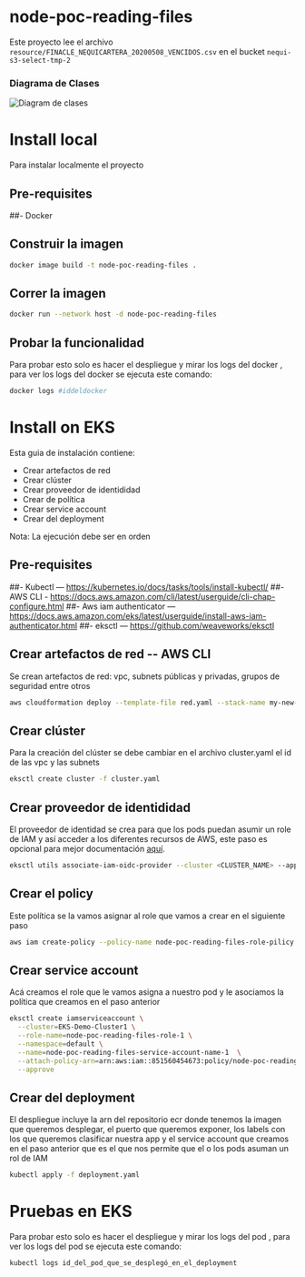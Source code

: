 # node-poc-reading-files
Este proyecto lee el archivo `resource/FINACLE_NEQUICARTERA_20200508_VENCIDOS.csv` en el bucket `nequi-s3-select-tmp-2` 

### Diagrama de Clases 
![Diagram de clases ](/node-poc-reading-files/resources/images/clases.png?raw=true "Diagrama de clases")

# Install local
Para instalar localmente el proyecto 
## Pre-requisites
##- Docker

## Construir la imagen 
```bash
docker image build -t node-poc-reading-files .
```
## Correr la imagen
```bash
docker run --network host -d node-poc-reading-files
```
## Probar la funcionalidad
Para probar esto solo es hacer el despliegue y mirar los logs del docker , para ver los logs del docker se ejecuta este comando:
```bash
docker logs #iddeldocker
```

# Install on EKS
Esta guia de instalación contiene:
- Crear artefactos de red
- Crear clúster
- Crear proveedor de identididad
- Crear de política
- Crear service account
- Crear del deployment

 Nota: La ejecución debe ser en orden

## Pre-requisites
##- Kubectl —  https://kubernetes.io/docs/tasks/tools/install-kubectl/
##- AWS CLI -  https://docs.aws.amazon.com/cli/latest/userguide/cli-chap-configure.html
##- Aws iam authenticator — https://docs.aws.amazon.com/eks/latest/userguide/install-aws-iam-authenticator.html
##- eksctl — https://github.com/weaveworks/eksctl

## Crear artefactos de red -- AWS CLI
Se crean artefactos de red: vpc, subnets públicas y privadas, grupos de seguridad entre otros
```bash
aws cloudformation deploy --template-file red.yaml --stack-name my-new-stack
```

## Crear clúster
Para la creación del clúster se debe cambiar en el archivo cluster.yaml el id de las vpc y las subnets
```bash
eksctl create cluster -f cluster.yaml
```

## Crear proveedor de identididad
El proveedor de identidad se crea para que los pods puedan asumir un role de IAM y así acceder a los diferentes recursos de AWS, este paso es opcional para mejor documentación [aquí](https://dzone.com/articles/how-to-use-aws-iam-role-on-aws-eks-pods).
```bash
eksctl utils associate-iam-oidc-provider --cluster <CLUSTER_NAME> --approve
```

## Crear el policy
Este política se la vamos asignar al role que vamos a crear en el siguiente paso
```bash
aws iam create-policy --policy-name node-poc-reading-files-role-pilicy --policy-document file://policy.json
```

## Crear service account
Acá creamos el role que le vamos asigna a nuestro pod y le asociamos la política que creamos en el paso anterior

```bash
eksctl create iamserviceaccount \
  --cluster=EKS-Demo-Cluster1 \
  --role-name=node-poc-reading-files-role-1 \
  --namespace=default \
  --name=node-poc-reading-files-service-account-name-1  \
  --attach-policy-arn=arn:aws:iam::851560454673:policy/node-poc-reading-files-role-pilicy \
  --approve
```

## Crear del deployment
El despliegue incluye la arn del repositorio ecr donde tenemos la imagen que queremos desplegar, el puerto que queremos exponer, los labels con los que queremos clasificar nuestra app y el service account que creamos en el paso anterior que es el que nos permite que el o los pods asuman un rol de IAM
```bash
kubectl apply -f deployment.yaml
```

# Pruebas en EKS
Para probar esto solo es hacer el despliegue y mirar los logs del pod , para ver los logs del pod se ejecuta este comando:
```bash
kubectl logs id_del_pod_que_se_desplegó_en_el_deployment
```